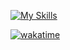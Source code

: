 [![My Skills](https://skillicons.dev/icons?i=go,py,rust,ts,nodejs,react,nextjs,vue,nuxtjs,tailwind,tauri,fastapi,postgres,redis,docker&theme=dark&perline=7)](https://skillicons.dev)

[![wakatime](https://wakatime.com/badge/user/018b3b49-c58e-43c0-bcc1-443ae633a752.svg)](https://wakatime.com/@018b3b49-c58e-43c0-bcc1-443ae633a752)
